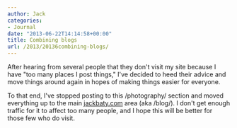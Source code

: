 ```yaml
---
author: Jack
categories:
- Journal
date: "2013-06-22T14:14:58+00:00"
title: Combining blogs
url: /2013/20136combining-blogs/
---
```


After hearing from several people that they don't visit my site because I have "too many places I post things," I've decided to heed their advice and move things around again in hopes of making things easier for everyone.&nbsp;

To that end, I've stopped posting to this /photography/ section and moved everything up to the main [jackbaty.com][1] area (aka /blog/). I don't get enough traffic for it to affect too many people, and I hope this will be better for those few who do visit.&nbsp;

 [1]: https://jackbaty.com/